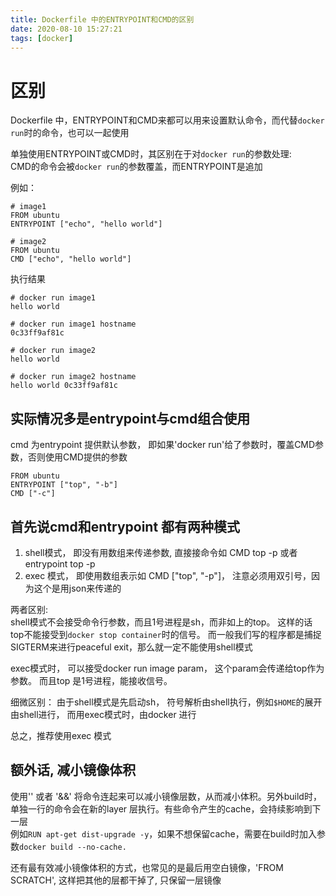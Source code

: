 ```yaml
---
title: Dockerfile 中的ENTRYPOINT和CMD的区别
date: 2020-08-10 15:27:21
tags: [docker]
---
```


# 区别

Dockerfile 中，ENTRYPOINT和CMD来都可以用来设置默认命令，而代替`docker run`时的命令，也可以一起使用  

单独使用ENTRYPOINT或CMD时，其区别在于对`docker run`的参数处理:  
CMD的命令会被`docker run`的参数覆盖，而ENTRYPOINT是追加

例如：
```
# image1
FROM ubuntu
ENTRYPOINT ["echo", "hello world"]
```
```
# image2
FROM ubuntu
CMD ["echo", "hello world"]
```

执行结果
```
# docker run image1
hello world

# docker run image1 hostname
0c33ff9af81c
```

```
# docker run image2
hello world

# docker run image2 hostname
hello world 0c33ff9af81c
```


## 实际情况多是entrypoint与cmd组合使用

cmd 为entrypoint 提供默认参数， 即如果'docker run'给了参数时，覆盖CMD参数，否则使用CMD提供的参数

```
FROM ubuntu
ENTRYPOINT ["top", "-b"]
CMD ["-c"]
```

## 首先说cmd和entrypoint 都有两种模式

1. shell模式， 即没有用数组来传递参数, 直接接命令如 CMD top -p 或者 entrypoint top -p 
2. exec 模式， 即使用数组表示如 CMD ["top", "-p"]， 注意必须用双引号，因为这个是用json来传递的

两者区别:  
shell模式不会接受命令行参数，而且1号进程是sh，而非如上的top。 这样的话top不能接受到`docker stop container`时的信号。 
而一般我们写的程序都是捕捉SIGTERM来进行peaceful exit，那么就一定不能使用shell模式

exec模式时， 可以接受docker run image param， 这个param会传递给top作为参数。 而且top 是1号进程，能接收信号。

细微区别： 由于shell模式是先启动sh， 符号解析由shell执行，例如`$HOME`的展开由shell进行， 而用exec模式时，由docker 进行

总之，推荐使用exec 模式


## 额外话, 减小镜像体积

使用'\' 或者 '&&' 将命令连起来可以减小镜像层数，从而减小体积。另外build时，单独一行的命令会在新的layer 层执行。有些命令产生的cache，会持续影响到下一层  
例如`RUN apt-get dist-upgrade -y`，如果不想保留cache，需要在build时加入参数`docker build --no-cache.` 

还有最有效减小镜像体积的方式，也常见的是最后用空白镜像，'FROM SCRATCH', 这样把其他的层都干掉了, 只保留一层镜像
